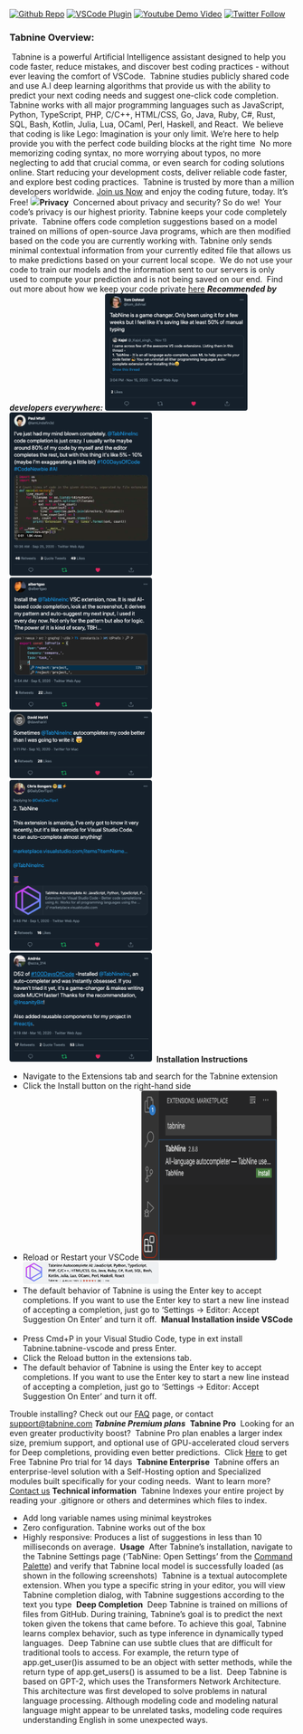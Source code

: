 [twitter-shield]: https://img.shields.io/twitter/follow/TabNineInc?style=social
[twitter-url]: https://bit.ly/2UmL69Q
[github-shield]: https://img.shields.io/github/stars/codota/Tabnine?style=social
[github-url]: https://bit.ly/36iGtUU
[vscode-shield]: https://img.shields.io/visual-studio-marketplace/r/TabNine.tabnine-vscode?logo=visual-studio-code&style=social
[vscode-url]: https://bit.ly/3pqj7o2
[youtube-shield]: https://img.shields.io/youtube/views/TKLkXh_c-Gw?style=social
[youtube-url]: https://bit.ly/36slY7c


[![Github Repo][github-shield]][github-url]
[![VSCode Plugin][vscode-shield]][vscode-url]
[![Youtube Demo Video][youtube-shield]][youtube-url]
[![Twitter Follow][twitter-shield]][twitter-url]

### **Tabnine Overview:**
​
Tabnine is a powerful Artificial Intelligence assistant designed to help you code faster, reduce mistakes, and discover best coding practices - without ever leaving the comfort of VSCode. 
​
Tabnine studies publicly shared code and use A.I deep learning algorithms that provide us with the ability to predict your next coding needs and suggest one-click code completion. 
​
Tabnine works with all major programming languages such as JavaScript, Python, TypeScript, PHP, C/C++, HTML/CSS, Go, Java, Ruby, C#, Rust, SQL, Bash, Kotlin, Julia, Lua, OCaml, Perl, Haskell, and React.
​
We believe that coding is like Lego: Imagination is your only limit. 
We’re here to help provide you with the perfect code building blocks at the right time
​
No more memorizing coding syntax, no more worrying about typos, no more neglecting to add that crucial comma, or even search for coding solutions online. Start reducing your development costs, deliver reliable code faster, and explore best coding practices.
​
Tabnine is trusted by more than a million developers worldwide. [Join us Now](https://www.tabnine.com/install) and enjoy the coding future, today. It’s Free!
​
<img src="./assets/with-and-without-tabnine.gif" height="300" style="border-radius: 4px" />
​
**Privacy**
​
Concerned about privacy and security? So do we! 
​
Your code’s privacy is our highest priority. Tabnine keeps your code completely private. 
​
Tabnine offers code completion suggestions based on a model trained on millions of open-source Java programs, which are then modified based on the code you are currently working with. Tabnine only sends minimal contextual information from your currently edited file that allows us to make predictions based on your current local scope.
​
We do not use your code to train our models and the information sent to our servers is only used to compute your prediction and is not being saved on our end.
​
Find out more about how we keep your code private [here](https://www.codota.com/tabnine-code-privacy)
​
***Recommended by developers everywhere:***
​
<img src="./assets/twitter-ps-1.png" style="border-radius: 4px;
    width: 50%" />
​
<img src="./assets/twitter-ps-2.png" style="border-radius: 4px;
    width: 50%" />
​
<img src="./assets/twitter-ps-3.png" style="border-radius: 4px;
    width: 50%" />
​
<img src="./assets/twitter-ps-4.png" style="border-radius: 4px;
    width: 50%" />
​
<img src="./assets/twitter-ps-5.png"  style="border-radius: 4px;
    width: 50%" />
​
<img src="./assets/twitter-ps-6.png" style="border-radius: 4px;
    width: 50%" />
​
**Installation Instructions**
- Navigate to the Extensions tab and search for the Tabnine extension
​
- Click the Install button on the right-hand side
​
- Reload or Restart your VSCode
​
<img src="./assets/vscode-ext-ps.png" height="300" style="border-radius: 4px;
    width: 50%" />
​
<img src="./assets/tabnine-langs.png" height="100" style="border-radius: 4px;
    height: 50%;
    width: 50%" />
​
- The default behavior of Tabnine is using the Enter key to accept completions. 
If you want to use the Enter key to start a new line instead of accepting a completion, just go to ‘Settings → Editor: Accept Suggestion On Enter’ and turn it off.
​
**Manual Installation inside VSCode**
​
- Press Cmd+P in your Visual Studio Code, type in ext install Tabnine.tabnine-vscode and press Enter.
​
- Click the Reload button in the extensions tab.
​
- The default behavior of Tabnine is using the Enter key to accept completions. If you want to use the Enter key to start a new line instead of accepting a completion, just go to ‘Settings → Editor: Accept Suggestion On Enter’ and turn it off.
 
Trouble installing? Check out our [FAQ](https://www.tabnine.com/faq) page, or contact support@tabnine.com
​
***Tabnine Premium plans***
​
**Tabnine Pro**
​
Looking for an even greater productivity boost?
​
Tabnine Pro plan enables a larger index size, premium support, and optional use of GPU-accelerated cloud servers for Deep completions, providing even better predictions.
​
Click [Here](https://www.tabnine.com/trial) to get Free Tabnine Pro trial for 14 days
​
**Tabnine Enterprise**
​
Tabnine offers an enterprise-level solution with a Self-Hosting option and Specialized modules built specifically for your coding needs.
​
Want to learn more? [Contact us](mailto:enterprise@tabnine.com)
​
**Technical information**
​
Tabnine Indexes your entire project by reading your .gitignore or others and determines which files to index.
- Add long variable names using minimal keystrokes
- Zero configuration. Tabnine works out of the box
- Highly responsive: Produces a list of suggestions in less than 10 milliseconds on average.
​
**Usage**
​
After Tabnine’s installation, navigate to the Tabnine Settings page (‘TabNine: Open Settings’ from the [Command Palette](https://code.visualstudio.com/docs/getstarted/userinterface#_command-palette)) and verify that Tabnine local model is successfully loaded (as shown in the following screenshots)
​
Tabnine is a textual autocomplete extension. When you type a specific string in your editor, you will view Tabnine completion dialog, with Tabnine suggestions according to the text you type
​
**Deep Completion**
​
Deep Tabnine is trained on millions of files from GitHub. During training, Tabnine’s goal is to predict the next token given the tokens that came before. To achieve this goal, Tabnine learns complex behavior, such as type inference in dynamically typed languages.
​
Deep Tabnine can use subtle clues that are difficult for traditional tools to access. For example,
the return type of app.get_user()is assumed to be an object with setter methods, while the return type of app.get_users() is assumed to be a list.
​
Deep Tabnine is based on GPT-2, which uses the Transformers Network Architecture. This architecture was first developed to solve problems in natural language processing. Although modeling code and modeling natural language might appear to be unrelated tasks, modeling code requires understanding English in some unexpected ways.
